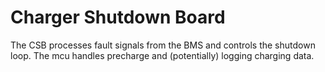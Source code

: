 # Charger Shutdown Board
The CSB processes fault signals from the BMS and controls the shutdown loop. The mcu handles precharge and (potentially) logging charging data.

